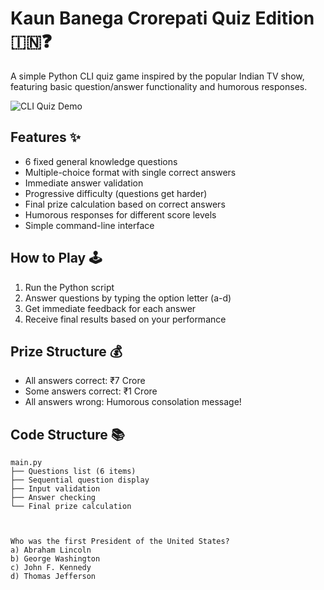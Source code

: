 # Kaun Banega Crorepati Quiz Edition 🇮🇳❓

A simple Python CLI quiz game inspired by the popular Indian TV show, featuring basic question/answer functionality and humorous responses.

![CLI Quiz Demo](https://via.placeholder.com/600x400?text=CLI+Quiz+Demo)

## Features ✨

- 6 fixed general knowledge questions
- Multiple-choice format with single correct answers
- Immediate answer validation
- Progressive difficulty (questions get harder)
- Final prize calculation based on correct answers
- Humorous responses for different score levels
- Simple command-line interface

## How to Play 🕹️

1. Run the Python script
2. Answer questions by typing the option letter (a-d)
3. Get immediate feedback for each answer
4. Receive final results based on your performance

## Prize Structure 💰

- All answers correct: ₹7 Crore
- Some answers correct: ₹1 Crore
- All answers wrong: Humorous consolation message!

## Code Structure 📚

```plaintext
main.py
├── Questions list (6 items)
├── Sequential question display
├── Input validation
├── Answer checking
└── Final prize calculation



Who was the first President of the United States?
a) Abraham Lincoln
b) George Washington
c) John F. Kennedy
d) Thomas Jefferson

